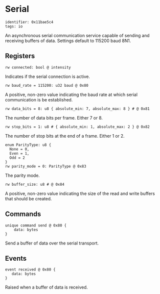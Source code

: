 # Serial

    identifier: 0x11bae5c4
    tags: io
    
An asynchronous serial communication service capable of sending and receiving buffers of data.
Settings default to 115200 baud 8N1.

## Registers

    rw connected: bool @ intensity
    
Indicates if the serial connection is active.

    rw baud_rate = 115200: u32 baud @ 0x80
    
A positive, non-zero value indicating the baud rate at which serial communication is be established.

    rw data_bits = 8: u8 { absolute_min: 7, absolute_max: 8 } # @ 0x81
    
The number of data bits per frame. Either 7 or 8.

    rw stop_bits = 1: u8 # { absolute_min: 1, absolute_max: 2 } @ 0x82
    
The number of stop bits at the end of a frame. Either 1 or 2.

    enum ParityType: u8 {
      None = 0,
      Even = 1,
      Odd = 2
    }
    rw parity_mode = 0: ParityType @ 0x83

The parity mode.

    rw buffer_size: u8 # @ 0x84
    
A positive, non-zero value indicating the size of the read and write buffers that should be created.

## Commands

    unique command send @ 0x80 {
        data: bytes
    }

Send a buffer of data over the serial transport.

## Events

    event received @ 0x80 {
       data: bytes
    }
    
Raised when a buffer of data is received.

